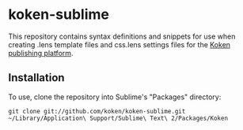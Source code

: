koken-sublime
=============

This repository contains syntax definitions and snippets for use when creating .lens template files and css.lens settings files for the [Koken publishing platform](http://koken.me).

Installation
------------

To use, clone the repository into Sublime's "Packages" directory: 

`git clone git://github.com/koken/koken-sublime.git ~/Library/Application\ Support/Sublime\ Text\ 2/Packages/Koken`